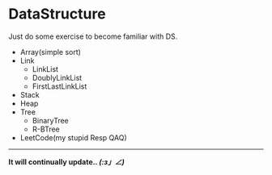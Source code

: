 # DataStructure
Just do some exercise to become familiar with DS.
* Array(simple sort)
* Link
    * LinkList
    * DoublyLinkList
    * FirstLastLinkList
* Stack
* Heap
* Tree
    * BinaryTree
    * R-BTree
* LeetCode(my stupid Resp QAQ) 
 
------------------------------------------
**It will continually update.. _(:з」∠)_**
